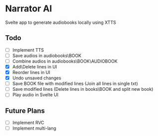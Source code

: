 # Narrator AI

Svelte app to generate audiobooks locally using XTTS

## Todo
- [ ] Implement TTS
- [ ] Save audios in audiobooks\BOOK
- [ ] Combine audios in audiobooks\BOOK\AUDIOBOOK
- [x] Add\Delete lines in UI
- [x] Reorder lines in UI
- [x] Undo unsaved changes
- [ ] Save BOOK file with modified lines (Join all lines in single txt)
- [ ] Save modified lines (Delete lines in books\BOOK and split new book)
- [ ] Play audio in Svelte UI

## Future Plans
- [ ] Implement RVC
- [ ] Implement multi-lang
